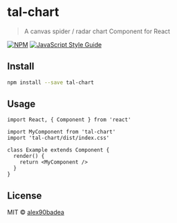 # tal-chart

> A canvas spider / radar chart Component for React

[![NPM](https://img.shields.io/npm/v/tal-chart.svg)](https://www.npmjs.com/package/tal-chart) [![JavaScript Style Guide](https://img.shields.io/badge/code_style-standard-brightgreen.svg)](https://standardjs.com)

## Install

```bash
npm install --save tal-chart
```

## Usage

```tsx
import React, { Component } from 'react'

import MyComponent from 'tal-chart'
import 'tal-chart/dist/index.css'

class Example extends Component {
  render() {
    return <MyComponent />
  }
}
```

## License

MIT © [alex90badea](https://github.com/alex90badea)
